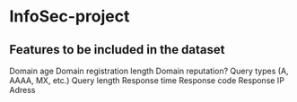 # InfoSec-project

## Features to be included in the dataset

Domain age
Domain registration length
Domain reputation?
Query types (A, AAAA, MX, etc.)
Query length
Response time
Response code
Response IP Adress
